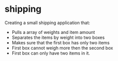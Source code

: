 # shipping
Creating a small shipping application that:

 * Pulls a array of weights and item amount
 * Separates the items by weight into two boxes
 * Makes sure that the first box has only two items
 * First box cannot weigh more then the second box
 * First box can only have two items in it.
